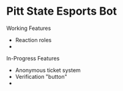 # Pitt State Esports Bot

Working Features
- Reaction roles
- 

In-Progress Features
- Anonymous ticket system
- Verification "button"
- 
